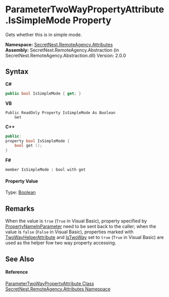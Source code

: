 # ParameterTwoWayPropertyAttribute.IsSimpleMode Property 
 

Gets whether this is in simple mode.

**Namespace:**&nbsp;<a href="N_SecretNest_RemoteAgency_Attributes">SecretNest.RemoteAgency.Attributes</a><br />**Assembly:**&nbsp;SecretNest.RemoteAgency.Abstraction (in SecretNest.RemoteAgency.Abstraction.dll) Version: 2.0.0

## Syntax

**C#**<br />
``` C#
public bool IsSimpleMode { get; }
```

**VB**<br />
``` VB
Public ReadOnly Property IsSimpleMode As Boolean
	Get
```

**C++**<br />
``` C++
public:
property bool IsSimpleMode {
	bool get ();
}
```

**F#**<br />
``` F#
member IsSimpleMode : bool with get

```


#### Property Value
Type: <a href="https://docs.microsoft.com/dotnet/api/system.boolean" target="_blank">Boolean</a>

## Remarks
When the value is `true` (`True` in Visual Basic), property specified by <a href="P_SecretNest_RemoteAgency_Attributes_ParameterTwoWayPropertyAttribute_PropertyNameInParameter">PropertyNameInParameter</a> need to be sent back to the caller; when the value is `false` (`False` in Visual Basic), properties marked with <a href="T_SecretNest_RemoteAgency_Attributes_TwoWayHelperAttribute">TwoWayHelperAttribute</a> and <a href="P_SecretNest_RemoteAgency_Attributes_TwoWayHelperAttribute_IsTwoWay">IsTwoWay</a> set to `true` (`True` in Visual Basic) are used as the helper fow two way property accessing.

## See Also


#### Reference
<a href="T_SecretNest_RemoteAgency_Attributes_ParameterTwoWayPropertyAttribute">ParameterTwoWayPropertyAttribute Class</a><br /><a href="N_SecretNest_RemoteAgency_Attributes">SecretNest.RemoteAgency.Attributes Namespace</a><br />